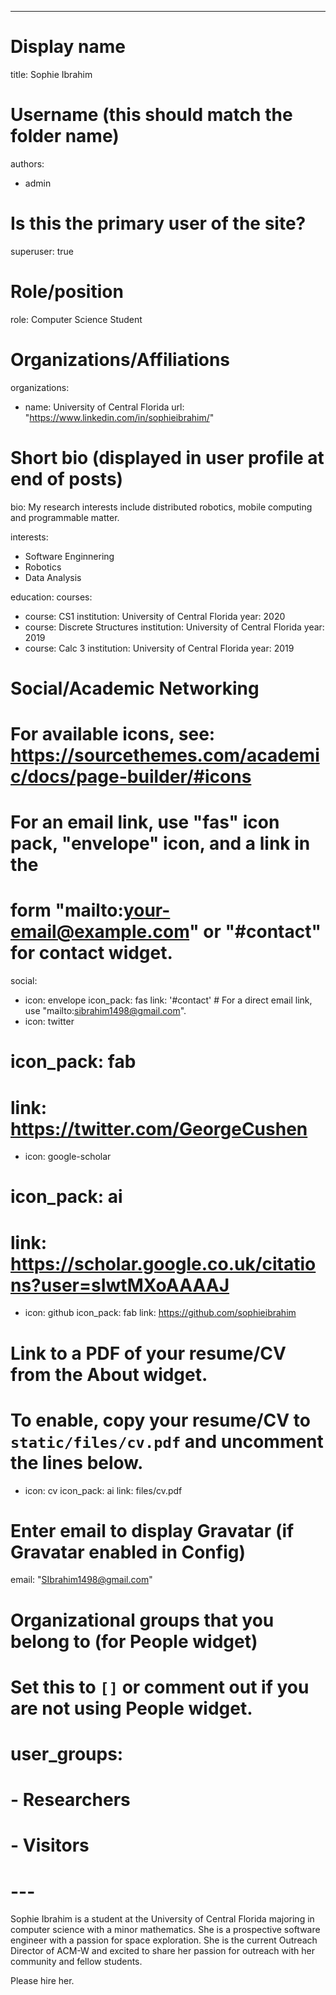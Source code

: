 ---
# Display name
title: Sophie Ibrahim

# Username (this should match the folder name)
authors:
- admin

# Is this the primary user of the site?
superuser: true

# Role/position
role: Computer Science Student

# Organizations/Affiliations
organizations:
- name: University of Central Florida
  url: "https://www.linkedin.com/in/sophieibrahim/"

# Short bio (displayed in user profile at end of posts)
bio: My research interests include distributed robotics, mobile computing and programmable matter.

interests:
- Software Enginnering
- Robotics
- Data Analysis

education:
  courses:
  - course: CS1
    institution: University of Central Florida
    year: 2020
  - course: Discrete Structures
    institution: University of Central Florida
    year: 2019
  - course: Calc 3
    institution: University of Central Florida
    year: 2019

# Social/Academic Networking
# For available icons, see: https://sourcethemes.com/academic/docs/page-builder/#icons
#   For an email link, use "fas" icon pack, "envelope" icon, and a link in the
#   form "mailto:your-email@example.com" or "#contact" for contact widget.
social:
- icon: envelope
  icon_pack: fas
  link: '#contact'  # For a direct email link, use "mailto:sibrahim1498@gmail.com".
- icon: twitter
 # icon_pack: fab
 # link: https://twitter.com/GeorgeCushen
- icon: google-scholar
 # icon_pack: ai
 # link: https://scholar.google.co.uk/citations?user=sIwtMXoAAAAJ
- icon: github
  icon_pack: fab
  link: https://github.com/sophieibrahim
# Link to a PDF of your resume/CV from the About widget.
# To enable, copy your resume/CV to `static/files/cv.pdf` and uncomment the lines below.
 - icon: cv
   icon_pack: ai
   link: files/cv.pdf

# Enter email to display Gravatar (if Gravatar enabled in Config)
email: "SIbrahim1498@gmail.com"

# Organizational groups that you belong to (for People widget)
#   Set this to `[]` or comment out if you are not using People widget.
# user_groups:
# - Researchers
# - Visitors
# ---

Sophie Ibrahim is a student at the University of Central Florida majoring in computer science with a minor mathematics. She is a prospective software engineer with a passion for space exploration. She is the current Outreach Director of ACM-W and excited to share her passion for outreach with her community and fellow students.

Please hire her.
